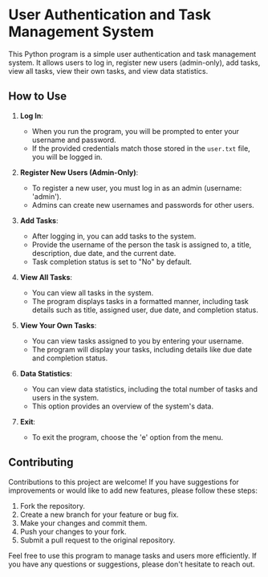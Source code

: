 # User Authentication and Task Management System

This Python program is a simple user authentication and task management system. It allows users to log in, register new users (admin-only), add tasks, view all tasks, view their own tasks, and view data statistics.

## How to Use

1. **Log In**:
   - When you run the program, you will be prompted to enter your username and password.
   - If the provided credentials match those stored in the `user.txt` file, you will be logged in.

2. **Register New Users (Admin-Only)**:
   - To register a new user, you must log in as an admin (username: 'admin').
   - Admins can create new usernames and passwords for other users.

3. **Add Tasks**:
   - After logging in, you can add tasks to the system.
   - Provide the username of the person the task is assigned to, a title, description, due date, and the current date.
   - Task completion status is set to "No" by default.

4. **View All Tasks**:
   - You can view all tasks in the system.
   - The program displays tasks in a formatted manner, including task details such as title, assigned user, due date, and completion status.

5. **View Your Own Tasks**:
   - You can view tasks assigned to you by entering your username.
   - The program will display your tasks, including details like due date and completion status.

6. **Data Statistics**:
   - You can view data statistics, including the total number of tasks and users in the system.
   - This option provides an overview of the system's data.

7. **Exit**:
   - To exit the program, choose the 'e' option from the menu.

## Contributing

Contributions to this project are welcome! If you have suggestions for improvements or would like to add new features, please follow these steps:

1. Fork the repository.
2. Create a new branch for your feature or bug fix.
3. Make your changes and commit them.
4. Push your changes to your fork.
5. Submit a pull request to the original repository.


Feel free to use this program to manage tasks and users more efficiently. If you have any questions or suggestions, please don't hesitate to reach out.
